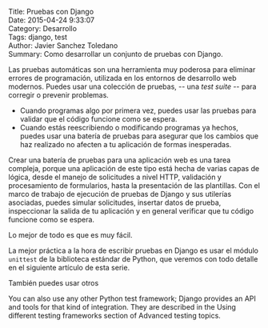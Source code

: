 Title: Pruebas con Django  
Date: 2015-04-24 9:33:07  
Category: Desarrollo  
Tags:  django, test  
Author: Javier Sanchez Toledano  
Summary: Como desarrollar un conjunto de pruebas con Django.



Las pruebas automáticas son una herramienta muy poderosa para eliminar errores de programación, utilizada en los entornos de desarrollo web modernos. Puedes usar una colección de pruebas, -- una _test suite_ -- para corregir o prevenir problemas.

- Cuando programas algo por primera vez, puedes usar las pruebas para validar que el código funcione como se espera.
- Cuando estás reescribiendo o modificando programas ya hechos, puedes usar una batería de pruebas para asegurar que los cambios que haz realizado no afecten a tu aplicación de formas inesperadas.

Crear una batería de pruebas para una aplicación web es una tarea compleja, porque una aplicación de este tipo está hecha de varias capas de lógica, desde el manejo de solicitudes a nivel HTTP, validación y procesamiento de formularios, hasta la presentación de las plantillas. Con el marco de trabajo de ejecución de pruebas de Django y sus utilerías asociadas, puedes simular solicitudes, insertar datos de prueba, inspeccionar la salida de tu aplicación y en general verificar que tu código funcione como se espera.

Lo mejor de todo es que es muy fácil.

La mejor práctica a la hora de escribir pruebas en Django es usar el módulo `unittest` de la biblioteca estándar de Python, que veremos con todo detalle en el siguiente artículo de esta serie.

También puedes usar otros 

You can also use any other Python test framework; Django provides an API and tools for that kind of integration. They are described in the Using different testing frameworks section of Advanced testing topics.